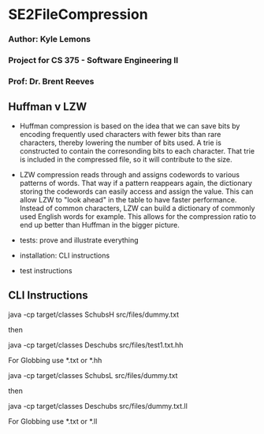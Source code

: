 # SE2FileCompression
### Author: Kyle Lemons
### Project for CS 375 - Software Engineering II
### Prof: Dr. Brent Reeves



## Huffman v LZW
- Huffman compression is based on the idea that we can save bits by encoding frequently used characters with fewer bits than rare characters, thereby lowering the number of bits used. A trie is constructed to contain the corresonding bits to each character. That trie is included in the compressed file, so it will contribute to the size.
- LZW compression reads through and assigns codewords to various patterns of words. That way if a pattern reappears again, the dictionary storing the codewords can easily access and assign the value. This can allow LZW to "look ahead" in the table to have faster performance. Instead of common characters, LZW can build a dictionary of commonly used English words for example. This allows for the compression ratio to end up better than Huffman in the bigger picture.

- tests: prove and illustrate everything
- installation: CLI instructions
- test instructions


## CLI Instructions

java -cp target/classes SchubsH src/files/dummy.txt

then


java -cp target/classes Deschubs src/files/test1.txt.hh


For Globbing use *.txt or *.hh


java -cp target/classes SchubsL src/files/dummy.txt

then

java -cp target/classes Deschubs src/files/dummy.txt.ll



For Globbing use *.txt or *.ll
